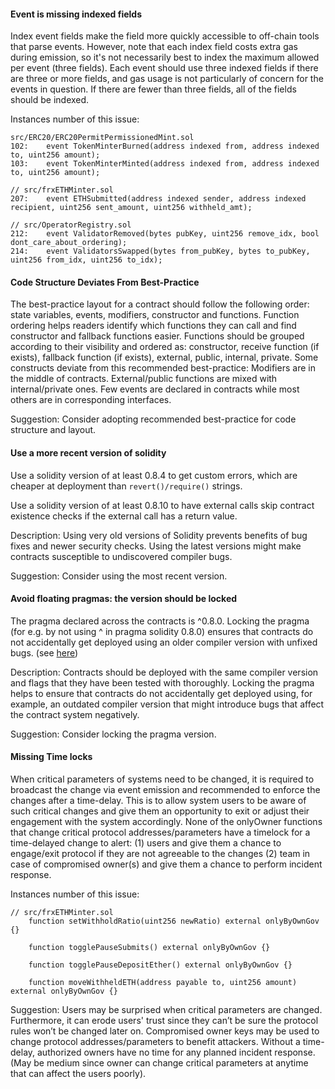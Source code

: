 
#### Event is missing indexed fields

Index event fields make the field more quickly accessible to off-chain tools that parse events. However, note that each index field costs extra gas during emission, so it's not necessarily best to index the maximum allowed per event (three fields). Each event should use three indexed fields if there are three or more fields, and gas usage is not particularly of concern for the events in question. If there are fewer than three fields, all of the fields should be indexed.

Instances number of this issue: 
```solidity
src/ERC20/ERC20PermitPermissionedMint.sol
102:    event TokenMinterBurned(address indexed from, address indexed to, uint256 amount);
103:    event TokenMinterMinted(address indexed from, address indexed to, uint256 amount);

// src/frxETHMinter.sol
207:    event ETHSubmitted(address indexed sender, address indexed recipient, uint256 sent_amount, uint256 withheld_amt);

// src/OperatorRegistry.sol
212:    event ValidatorRemoved(bytes pubKey, uint256 remove_idx, bool dont_care_about_ordering);
214:    event ValidatorsSwapped(bytes from_pubKey, bytes to_pubKey, uint256 from_idx, uint256 to_idx);

``` 


#### Code Structure Deviates From Best-Practice

The best-practice layout for a contract should follow the following order: state variables, events, modifiers, constructor and functions. Function ordering helps readers identify which functions they can call and find constructor and fallback functions easier. Functions should be grouped according to their visibility and ordered as: constructor, receive function (if exists), fallback function (if exists), external, public, internal, private. Some constructs deviate from this recommended best-practice: Modifiers are in the middle of contracts. External/public functions are mixed with internal/private ones. Few events are declared in contracts while most others are in corresponding interfaces.

Suggestion: Consider adopting recommended best-practice for code structure and layout.



#### Use a more recent version of solidity

Use a solidity version of at least 0.8.4 to get custom errors, which are cheaper at deployment than `revert()/require()` strings.

Use a solidity version of at least 0.8.10 to have external calls skip contract existence checks if the external call has a return value.

Description: Using very old versions of Solidity prevents benefits of bug fixes and newer security checks. Using the latest versions might make contracts susceptible to undiscovered compiler bugs.

Suggestion: Consider using the most recent version.


#### Avoid floating pragmas: the version should be locked

The pragma declared across the contracts is ^0.8.0. Locking the pragma (for e.g. by not using ^ in pragma solidity 0.8.0) ensures that contracts do not accidentally get deployed using an older compiler version with unfixed bugs. (see [here](https://swcregistry.io/docs/SWC-103))

Description: Contracts should be deployed with the same compiler version and flags that they have been tested with thoroughly. Locking the pragma helps to ensure that contracts do not accidentally get deployed using, for example, an outdated compiler version that might introduce bugs that affect the contract system negatively.

Suggestion: Consider locking the pragma version.



#### Missing Time locks

When critical parameters of systems need to be changed, it is required to broadcast the change via event emission and recommended to enforce the changes after a time-delay. This is to allow system users to be aware of such critical changes and give them an opportunity to exit or adjust their engagement with the system accordingly. None of the onlyOwner functions that change critical protocol addresses/parameters have a timelock for a time-delayed change to alert: (1) users and give them a chance to engage/exit protocol if they are not agreeable to the changes (2) team in case of compromised owner(s) and give them a chance to perform incident response.

Instances number of this issue: 
```solidity
// src/frxETHMinter.sol
    function setWithholdRatio(uint256 newRatio) external onlyByOwnGov {}

    function togglePauseSubmits() external onlyByOwnGov {}

    function togglePauseDepositEther() external onlyByOwnGov {}

    function moveWithheldETH(address payable to, uint256 amount) external onlyByOwnGov {}
``` 

Suggestion: 
Users may be surprised when critical parameters are changed. Furthermore, it can erode users' trust since they can’t be sure the protocol rules won’t be changed later on. Compromised owner keys may be used to change protocol addresses/parameters to benefit attackers. Without a time-delay, authorized owners have no time for any planned incident response. (May be medium since owner can change critical parameters at anytime that can affect the users poorly).


